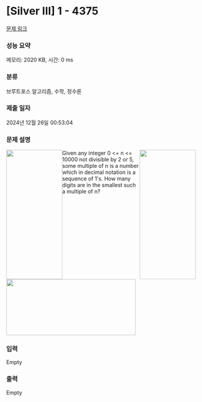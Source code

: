# [Silver III] 1 - 4375 

[문제 링크](https://www.acmicpc.net/problem/4375) 

### 성능 요약

메모리: 2020 KB, 시간: 0 ms

### 분류

브루트포스 알고리즘, 수학, 정수론

### 제출 일자

2024년 12월 26일 00:53:04

### 문제 설명

<p><img alt="" src="https://www.acmicpc.net/upload/images/one.gif" style="float:right; height:344px; width:149px"><img alt="" src="https://www.acmicpc.net/upload/images/two.gif" style="float:left; height:344px; width:149px">Given any integer 0 <= n <= 10000 not divisible by 2 or 5, some multiple of n is a number which in decimal notation is a sequence of 1's. How many digits are in the smallest such a multiple of n?</p>

<p><img alt="" src="https://www.acmicpc.net/upload/images/three.gif" style="height:149px; width:344px"></p>

### 입력 

 Empty

### 출력 

 Empty

